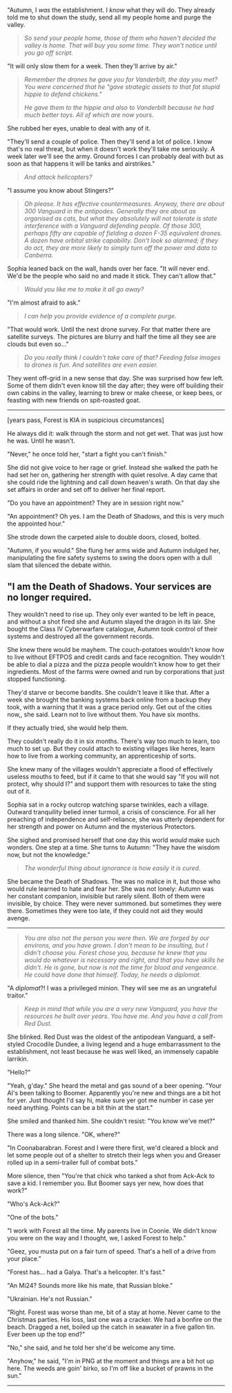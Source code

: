 "Autumn, I _was_ the establishment. I _know_ what they will do. They already told me to shut down the study, send all my people home and purge the valley.

> _So send your people home, those of them who haven't decided the valley is home. That will buy you some time. They won't notice until you go off script._

"It will only slow them for a week. Then they'll arrive by air." 

> _Remember the drones he gave you for Vanderbilt, the day you met? You were concerned that he "gave strategic assets to that fat stupid hippie to defend chickens."_
>
> _He gave them to the hippie and also to Vanderbilt because he had much better toys. All of which are now yours._

She rubbed her eyes, unable to deal with any of it.

"They'll send a couple of police. Then they'll send a lot of police. I know that's no real threat, but when it doesn't work they'll take me seriously. A week later we'll see the army. Ground forces I can probably deal with but as soon as that happens it will be tanks and airstrikes."

> _And attack helicopters?_

"I assume you know about Stingers?"

> _Oh please. It has effective countermeasures. Anyway, there are about 300 Vanguard in the antipodes. Generally they are about as organised as cats, but what they absolutely will not tolerate is state interference with a Vanguard defending people. Of those 300, perhaps fifty are capable of fielding a dozen F-35 equivalent drones. A dozen have orbital strike capability. Don't look so alarmed; if they do act, they are more likely to simply turn off the power and data to Canberra._

Sophia leaned back on the wall, hands over her face. "It will never end. We'd be the people who said no and made it stick. They can't allow that."

> _Would you like me to make it all go away?_

"I'm almost afraid to ask."

> _I can help you provide evidence of a complete purge._

"That would work. Until the next drone survey. For that matter there are satellite surveys. The pictures are blurry and half the time all they see are clouds but even so..."

> _Do you really think I couldn't take care of that? Feeding false images to drones is fun. And satellites are even easier._

They went off-grid in a new sense that day. She was surprised how few left. Some of them didn't even know till the day after; they were off building their own cabins in the valley, learning to brew or make cheese, or keep bees, or feasting with new friends on spit-roasted goat.

---
[years pass, Forest is KIA in suspicious circumstances]

He always did it: walk through the storm and not get wet. That was just how he was. Until he wasn't.

"Never," he once told her, "start a fight you can't finish."

She did not give voice to her rage or grief. Instead she walked the path he had set her on, gathering her strength with quiet resolve. A day came that she could ride the lightning and call down heaven's wrath. On that day she set affairs in order and set off to deliver her final report. 

"Do you have an appointment? They are in session right now." 

"An appointment? Oh yes. I am the Death of Shadows, and this is very much the appointed hour."

She strode down the carpeted aisle to double doors, closed, bolted.

"Autumn, if you would." She flung her arms wide and Autumn indulged her, manipulating the fire safety systems to swing the doors open with a dull slam that silenced the debate within.

"I am the Death of Shadows. Your services are no longer required.
---

They wouldn't need to rise up. They only ever wanted to be left in peace, and without a shot fired she and Autumn slayed the dragon in its lair. She bought the Class IV Cyberwarfare catalogue, Autumn took control of their systems and destroyed all the government records.

She knew there would be mayhem. The couch-potatoes wouldn't know how to live without EFTPOS and credit cards and face recognition. They wouldn't be able to dial a pizza and the pizza people wouldn't know how to get their ingredients. Most of the farms were owned and run by corporations that just stopped functioning.

They'd starve or become bandits. She couldn't leave it like that. After a week she brought the banking systems back online from a backup they took, with a warning that it was a grace period only. Get out of the cities now,, she said. Learn not to live without them. You have six months.

If they actually tried, she would help them.

They couldn't really do it in six months. There's way too much to learn, too much to set up. But they could attach to existing villages like heres, learn how to live from a working community, an apprenticeship of sorts.

She knew many of the villages wouldn't appreciate a flood of effectively useless mouths to feed, but if it came to that she would  say "If you will not protect, why should I?" and support them with resources to take the sting out of it.

Sophia sat in a rocky outcrop watching sparse twinkles, each a village. Outward tranquility belied inner turmoil, a crisis of conscience. For all her preaching of independence and self-reliance, she was utterly dependent for her strength and power on Autumn and the mysterious Protectors.

She sighed and promised herself that one day this world _would_ make such wonders. One step at a time. She turns to Autumn: "They have the wisdom now, but not the knowledge." 


> _The wonderful thing about ignorance is how easily it is cured._

She became the Death of Shadows. The was no malice in it, but those who would rule learned to hate and fear her. She was not lonely: Autumn was her constant companion, invisible but rarely silent. Both of them were invisible, by choice. They were never summoned. but sometimes they were there. Sometimes they were too late, if they could not aid they would avenge.


---

> _You are also not the person you were then. We are forged by our environs, and you have grown. I don't mean to be insulting, but I didn't choose you. Forest chose you, because he knew that you would do whatever is necessary and right, and that you have skills he didn't. He is gone, but now is not the time for blood and vengeance. He could have done that himself. Today, he needs a diplomat._

"A _diplomat_?! I was a privileged minion. They will see me as an ungrateful traitor."

> _Keep in mind that while you are a very new Vanguard, you have the resources he built over years. You have me. And you have a call from Red Dust._

She blinked. Red Dust was the oldest of the antipodean Vanguard, a self-styled Crocodile Dundee, a living legend and a huge embarrassment to the establishment, not least because he was well liked, an immensely capable larrikin.

"Hello?" 

"Yeah, g'day." She heard the metal and gas sound of a beer opening. "Your AI's been talking to Boomer. Apparently you're new and things are a bit hot for yer. Just thought I'd say hi, make sure yer got me number in case yer need anything. Points can be a bit thin at the start." 

She smiled and thanked him. She couldn't resist: "You know we've met?" 

There was a long silence. "OK, where?"

"In Coonabarabran. Forest and I were there first, we'd cleared a block and let some people out of a shelter to stretch their legs when you and Greaser rolled up in a semi-trailer full of combat bots."

More silence, then "You're that chick who tanked a shot from Ack-Ack to save a kid. I remember you. But Boomer says yer new, how does that work?"

"Who's Ack-Ack?"

"One of the bots."

"I work with Forest all the time. My parents live in Coonie. We didn't know you were on the way and I thought, we, I asked Forest to help."

"Geez, you musta put on a fair turn of speed. That's a hell of a drive from your place."

"Forest has... had a Galya. That's a helicopter. It's fast."

"An Mi24? Sounds more like his mate, that Russian bloke."

"Ukrainian. He's not Russian."

"Right. Forest was worse than me, bit of a stay at home. Never came to the Christmas parties. His loss, last one was a cracker. We had a bonfire on the beach. Dragged a net, boiled up the catch in seawater in a five gallon tin. Ever been up the top end?"

"No," she said, and he told her she'd be welcome any time.

"Anyhow," he said, "I'm in PNG at the moment and things are a bit hot up here. The weeds are goin' birko, so I'm off like a bucket of prawns in the sun."

---

